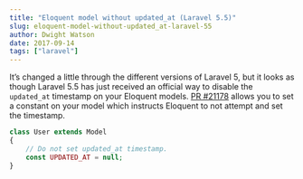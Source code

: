 ```yaml
---
title: "Eloquent model without updated_at (Laravel 5.5)"
slug: eloquent-model-without-updated_at-laravel-55
author: Dwight Watson
date: 2017-09-14
tags: ["laravel"]
---
```


It’s changed a little through the different versions of Laravel 5, but it looks as though Laravel 5.5 has just received an official way to disable the `updated_at` timestamp on your Eloquent models. [PR #21178](https://github.com/laravel/framework/pull/21178) allows you to set a constant on your model which instructs Eloquent to not attempt and set the timestamp.

```php
class User extends Model
{
    // Do not set updated_at timestamp.
    const UPDATED_AT = null;
}
```

